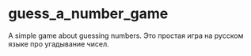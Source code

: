 # guess_a_number_game
A simple game about guessing numbers.
Это простая игра на русском языке про угадывание чисел.
